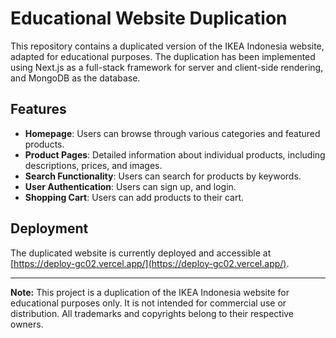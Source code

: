 # Educational Website Duplication

This repository contains a duplicated version of the IKEA Indonesia website, adapted for educational purposes. The duplication has been implemented using Next.js as a full-stack framework for server and client-side rendering, and MongoDB as the database.

## Features

- **Homepage**: Users can browse through various categories and featured products.
- **Product Pages**: Detailed information about individual products, including descriptions, prices, and images.
- **Search Functionality**: Users can search for products by keywords.
- **User Authentication**: Users can sign up, and login.
- **Shopping Cart**: Users can add products to their cart.

## Deployment

The duplicated website is currently deployed and accessible at [https://deploy-gc02.vercel.app/](https://deploy-gc02.vercel.app/).

---

**Note:** This project is a duplication of the IKEA Indonesia website for educational purposes only. It is not intended for commercial use or distribution. All trademarks and copyrights belong to their respective owners.
